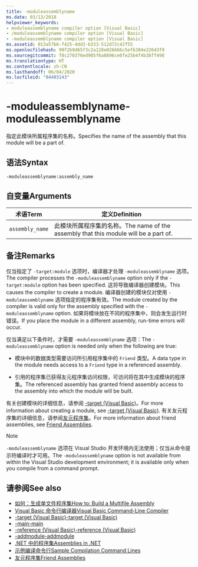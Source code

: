 ```yaml
---
title: -moduleassemblyname
ms.date: 03/13/2018
helpviewer_keywords:
- moduleassemblyname compiler option [Visual Basic]
- /moduleassemblyname compiler option [Visual Basic]
- -moduleassemblyname compiler option [Visual Basic]
ms.assetid: 013a57b6-f425-4dd3-b333-512d72c42f55
ms.openlocfilehash: 99f2b9d65f3c2a128e026666c5efb384e22643f9
ms.sourcegitcommit: f8c270376ed905f6a8896ce0fe25b4f4b38ff498
ms.translationtype: HT
ms.contentlocale: zh-CN
ms.lasthandoff: 06/04/2020
ms.locfileid: "84403143"
---
```

# <a name="-moduleassemblyname"></a><span data-ttu-id="74db9-102">-moduleassemblyname</span><span class="sxs-lookup"><span data-stu-id="74db9-102">-moduleassemblyname</span></span>
<span data-ttu-id="74db9-103">指定此模块所属程序集的名称。</span><span class="sxs-lookup"><span data-stu-id="74db9-103">Specifies the name of the assembly that this module will be a part of.</span></span>  
  
## <a name="syntax"></a><span data-ttu-id="74db9-104">语法</span><span class="sxs-lookup"><span data-stu-id="74db9-104">Syntax</span></span>  
  
```console  
-moduleassemblyname:assembly_name  
```  
  
## <a name="arguments"></a><span data-ttu-id="74db9-105">自变量</span><span class="sxs-lookup"><span data-stu-id="74db9-105">Arguments</span></span>  
  
|<span data-ttu-id="74db9-106">术语</span><span class="sxs-lookup"><span data-stu-id="74db9-106">Term</span></span>|<span data-ttu-id="74db9-107">定义</span><span class="sxs-lookup"><span data-stu-id="74db9-107">Definition</span></span>|  
|---|---|  
|`assembly_name`|<span data-ttu-id="74db9-108">此模块所属程序集的名称。</span><span class="sxs-lookup"><span data-stu-id="74db9-108">The name of the assembly that this module will be a part of.</span></span>|  
  
## <a name="remarks"></a><span data-ttu-id="74db9-109">备注</span><span class="sxs-lookup"><span data-stu-id="74db9-109">Remarks</span></span>  
 <span data-ttu-id="74db9-110">仅当指定了 `-target:module` 选项时，编译器才处理 `-moduleassemblyname` 选项。</span><span class="sxs-lookup"><span data-stu-id="74db9-110">The compiler processes the `-moduleassemblyname` option only if the `-target:module` option has been specified.</span></span> <span data-ttu-id="74db9-111">这将导致编译器创建模块。</span><span class="sxs-lookup"><span data-stu-id="74db9-111">This causes the compiler to create a module.</span></span> <span data-ttu-id="74db9-112">编译器创建的模块仅对使用 `-moduleassemblyname` 选项指定的程序集有效。</span><span class="sxs-lookup"><span data-stu-id="74db9-112">The module created by the compiler is valid only for the assembly specified with the `-moduleassemblyname` option.</span></span> <span data-ttu-id="74db9-113">如果将模块放在不同的程序集中，则会发生运行时错误。</span><span class="sxs-lookup"><span data-stu-id="74db9-113">If you place the module in a different assembly, run-time errors will occur.</span></span>  
  
 <span data-ttu-id="74db9-114">仅当满足以下条件时，才需要 `-moduleassemblyname` 选项：</span><span class="sxs-lookup"><span data-stu-id="74db9-114">The `-moduleassemblyname` option is needed only when the following are true:</span></span>  
  
- <span data-ttu-id="74db9-115">模块中的数据类型需要访问所引用程序集中的 `Friend` 类型。</span><span class="sxs-lookup"><span data-stu-id="74db9-115">A data type in the module needs access to a `Friend` type in a referenced assembly.</span></span>  
  
- <span data-ttu-id="74db9-116">引用的程序集已获得友元程序集访问权限，可访问将在其中生成模块的程序集。</span><span class="sxs-lookup"><span data-stu-id="74db9-116">The referenced assembly has granted friend assembly access to the assembly into which the module will be built.</span></span>  
  
 <span data-ttu-id="74db9-117">有关创建模块的详细信息，请参阅 [-target (Visual Basic)](target.md)。</span><span class="sxs-lookup"><span data-stu-id="74db9-117">For more information about creating a module, see [-target (Visual Basic)](target.md).</span></span> <span data-ttu-id="74db9-118">有关友元程序集的详细信息，请参阅[友元程序集](../../../standard/assembly/friend.md)。</span><span class="sxs-lookup"><span data-stu-id="74db9-118">For more information about friend assemblies, see [Friend Assemblies](../../../standard/assembly/friend.md).</span></span>  
  
> [!NOTE]
> <span data-ttu-id="74db9-119">`-moduleassemblyname` 选项在 Visual Studio 开发环境内无法使用；仅当从命令提示符编译时才可用。</span><span class="sxs-lookup"><span data-stu-id="74db9-119">The `-moduleassemblyname` option is not available from within the Visual Studio development environment; it is available only when you compile from a command prompt.</span></span>  
  
## <a name="see-also"></a><span data-ttu-id="74db9-120">请参阅</span><span class="sxs-lookup"><span data-stu-id="74db9-120">See also</span></span>

- [<span data-ttu-id="74db9-121">如何：生成单文件程序集</span><span class="sxs-lookup"><span data-stu-id="74db9-121">How to: Build a Multifile Assembly</span></span>](../../../framework/app-domains/build-multifile-assembly.md)
- [<span data-ttu-id="74db9-122">Visual Basic 命令行编译器</span><span class="sxs-lookup"><span data-stu-id="74db9-122">Visual Basic Command-Line Compiler</span></span>](index.md)
- [<span data-ttu-id="74db9-123">-target (Visual Basic)</span><span class="sxs-lookup"><span data-stu-id="74db9-123">-target (Visual Basic)</span></span>](target.md)
- [<span data-ttu-id="74db9-124">-main</span><span class="sxs-lookup"><span data-stu-id="74db9-124">-main</span></span>](main.md)
- [<span data-ttu-id="74db9-125">-reference (Visual Basic)</span><span class="sxs-lookup"><span data-stu-id="74db9-125">-reference (Visual Basic)</span></span>](reference.md)
- [<span data-ttu-id="74db9-126">-addmodule</span><span class="sxs-lookup"><span data-stu-id="74db9-126">-addmodule</span></span>](addmodule.md)
- [<span data-ttu-id="74db9-127">.NET 中的程序集</span><span class="sxs-lookup"><span data-stu-id="74db9-127">Assemblies in .NET</span></span>](../../../standard/assembly/index.md)
- [<span data-ttu-id="74db9-128">示例编译命令行</span><span class="sxs-lookup"><span data-stu-id="74db9-128">Sample Compilation Command Lines</span></span>](sample-compilation-command-lines.md)
- [<span data-ttu-id="74db9-129">友元程序集</span><span class="sxs-lookup"><span data-stu-id="74db9-129">Friend Assemblies</span></span>](../../../standard/assembly/friend.md)
